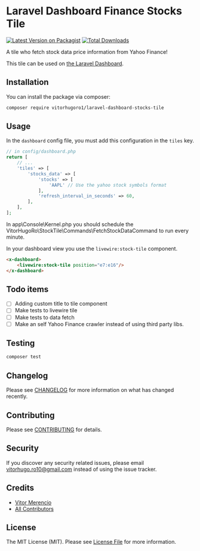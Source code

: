 # Laravel Dashboard Finance Stocks Tile

[![Latest Version on Packagist](https://img.shields.io/packagist/v/vitorhugoro1/laravel-dashboard-stocks-tile.svg?style=flat-square)](https://packagist.org/packages/vitorhugoro1/laravel-dashboard-stocks-tile)
[![Total Downloads](https://img.shields.io/packagist/dt/vitorhugoro1/laravel-dashboard-stocks-tile.svg?style=flat-square)](https://packagist.org/packages/vitorhugoro1/laravel-dashboard-stocks-tile)

A tile who fetch stock data price information from Yahoo Finance!

This tile can be used on [the Laravel Dashboard](https://docs.spatie.be/laravel-dashboard).

## Installation

You can install the package via composer:

```bash
composer require vitorhugoro1/laravel-dashboard-stocks-tile
```

## Usage

In the `dashboard` config file, you must add this configuration in the `tiles` key.

```php
// in config/dashboard.php
return [
    // ...
    'tiles' => [
        'stocks_data' => [
            'stocks' => [
                'AAPL' // Use the yahoo stock symbols format
            ],
            'refresh_interval_in_seconds' => 60,
        ],
    ],
];
```

In app\Console\Kernel.php you should schedule the VitorHugoRo\StockTile\Commands\FetchStockDataCommand to run every minute.

In your dashboard view you use the `livewire:stock-tile` component.

```html
<x-dashboard>
    <livewire:stock-tile position="e7:e16"/>
</x-dashboard>
```

## Todo items

- [ ] Adding custom title to tile component
- [ ] Make tests to livewire tile
- [ ] Make tests to data fetch
- [ ] Make an self Yahoo Finance crawler instead of using third party libs.

## Testing

``` bash
composer test
```

## Changelog

Please see [CHANGELOG](CHANGELOG.md) for more information on what has changed recently.

## Contributing

Please see [CONTRIBUTING](CONTRIBUTING.md) for details.

## Security

If you discover any security related issues, please email vitorhugo.ro10@gmail.com instead of using the issue tracker.

## Credits

- [Vitor Merencio](https://github.com/vitorhugoro1)
- [All Contributors](../../contributors)

## License

The MIT License (MIT). Please see [License File](LICENSE.md) for more information.
